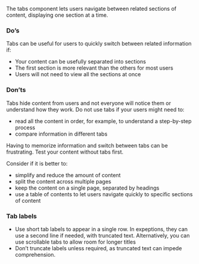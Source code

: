 The tabs component lets users navigate between related sections of content, displaying one section at a time.

### Do’s
Tabs can be useful for users to quickly switch between related information if:
- Your content can be usefully separated into sections
- The first section is more relevant than the others for most users
- Users will not need to view all the sections at once

### Don’ts
Tabs hide content from users and not everyone will notice them or understand how they work.
Do not use tabs if your users might need to:
- read all the content in order, for example, to understand a step-by-step process
- compare information in different tabs

Having to memorize information and switch between tabs can be frustrating. Test your content without tabs first. 

Consider if it is better to:
-	simplify and reduce the amount of content
-	split the content across multiple pages
-	keep the content on a single page, separated by headings
-	use a table of contents to let users navigate quickly to specific sections of content

### Tab labels
- Use short tab labels to appear in a single row. In expeptions, they can use a second line if needed, with truncated text. Alternatively, you can use scrollable tabs to allow room for longer titles
- Don’t truncate labels unless required, as truncated text can impede comprehension.

